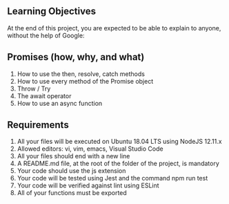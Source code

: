 ## Learning Objectives
At the end of this project, you are expected to be able to explain to anyone, without the help of Google:

## Promises (how, why, and what)
1. How to use the then, resolve, catch methods
2. How to use every method of the Promise object
3. Throw / Try
4. The await operator
5. How to use an async function

## Requirements
1. All your files will be executed on Ubuntu 18.04 LTS using NodeJS 12.11.x
2. Allowed editors: vi, vim, emacs, Visual Studio Code
3. All your files should end with a new line
4. A README.md file, at the root of the folder of the project, is mandatory
5. Your code should use the js extension
6. Your code will be tested using Jest and the command npm run test
7. Your code will be verified against lint using ESLint
8. All of your functions must be exported
